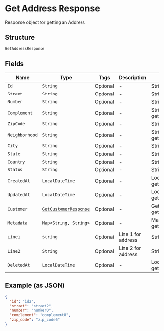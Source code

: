 
# Get Address Response

Response object for getting an Address

## Structure

`GetAddressResponse`

## Fields

| Name | Type | Tags | Description | Getter | Setter |
|  --- | --- | --- | --- | --- | --- |
| `Id` | `String` | Optional | - | String getId() | setId(String id) |
| `Street` | `String` | Optional | - | String getStreet() | setStreet(String street) |
| `Number` | `String` | Optional | - | String getNumber() | setNumber(String number) |
| `Complement` | `String` | Optional | - | String getComplement() | setComplement(String complement) |
| `ZipCode` | `String` | Optional | - | String getZipCode() | setZipCode(String zipCode) |
| `Neighborhood` | `String` | Optional | - | String getNeighborhood() | setNeighborhood(String neighborhood) |
| `City` | `String` | Optional | - | String getCity() | setCity(String city) |
| `State` | `String` | Optional | - | String getState() | setState(String state) |
| `Country` | `String` | Optional | - | String getCountry() | setCountry(String country) |
| `Status` | `String` | Optional | - | String getStatus() | setStatus(String status) |
| `CreatedAt` | `LocalDateTime` | Optional | - | LocalDateTime getCreatedAt() | setCreatedAt(LocalDateTime createdAt) |
| `UpdatedAt` | `LocalDateTime` | Optional | - | LocalDateTime getUpdatedAt() | setUpdatedAt(LocalDateTime updatedAt) |
| `Customer` | [`GetCustomerResponse`](../../doc/models/get-customer-response.md) | Optional | - | GetCustomerResponse getCustomer() | setCustomer(GetCustomerResponse customer) |
| `Metadata` | `Map<String, String>` | Optional | - | Map<String, String> getMetadata() | setMetadata(Map<String, String> metadata) |
| `Line1` | `String` | Optional | Line 1 for address | String getLine1() | setLine1(String line1) |
| `Line2` | `String` | Optional | Line 2 for address | String getLine2() | setLine2(String line2) |
| `DeletedAt` | `LocalDateTime` | Optional | - | LocalDateTime getDeletedAt() | setDeletedAt(LocalDateTime deletedAt) |

## Example (as JSON)

```json
{
  "id": "id2",
  "street": "street2",
  "number": "number0",
  "complement": "complement8",
  "zip_code": "zip_code6"
}
```

